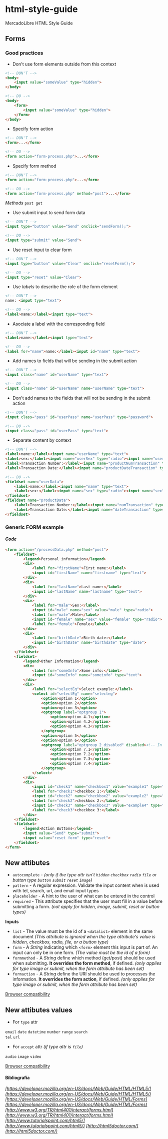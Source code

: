 html-style-guide
================

MercadoLibre HTML Style Guide

## Forms

### Good practices

* Don't use form elements outside from this context

```html
<!-- DON'T -->
<body>
	<input value="someValue" type="hidden">
</body>
```

```html
<!-- DO -->
<body>
	<form>
		<input value="someValue" type="hidden">
	</form>
</body>
```

* Specify form action

```html
<!-- DON'T -->
<form>...</form>
```

```html
<!-- DO -->
<form action="form-process.php">...</form>
```

* Specify form method

```html
<!-- DON'T -->
<form action="form-process.php">...</form>
```

```html
<!-- DO -->
<form action="form-process.php" method="post">...</form>
```
_Methods_ `post get `


* Use submit input to send form data

```html
<!-- DON'T -->
<input type="button" value="Send" onclick="sendForm();">
```

```html
<!-- DO -->
<input type="submit" value="Send">
```

* Use reset input to clear form

```html
<!-- DON'T -->
<input type="button" value="Clear" onclick="resetForm();">
```

```html
<!-- DO -->
<input type="reset" value="Clear">
```

* Use *labels* to describe the role of the form element 

```html
<!-- DON'T -->
name: <input type="text">
```

```html
<!-- DO -->
<label>name:</label><input type="text">
```

* Asociate a label with the corresponding field

```html
<!-- DON'T -->
<label>name:</label><input type="text">
```

```html
<!-- DO -->
<label for="name">name:</label><input id="name" type="text">
```

* Add names to fields that will be sending in the submit action

```html
<!-- DON'T -->
<input class="name" id="userName" type="text">
```

```html
<!-- DO -->
<input class="name" id="userName" name="userName" type="text">
```

* Don't add names to the fields that will not be sending in the submit action

```html
<!-- DON'T -->
<input class="pass" id="userPass" name="userPass" type="password">
```

```html
<!-- DO -->
<input class="pass" id="userPass" type="text">
```

* Separate content by context

```html
<!-- DON'T -->
<label>name:</label><input name="userName" type="text">
<label>sex:</label><input name="userSex" type="radio"><input name="userSex" type="radio">
<label>Transaction Number:</label><input name="productNumTransaction" type="text">
<label>Transaction Date:</label><input name="productDateTransaction" type="date">
```

```html
<!-- DO -->
<fieldset name="userData">
	<label>name:</label><input name="name" type="text">
	<label>sex:</label><input name="sex" type="radio"><input name="sex" type="radio">
</fieldset>
<fieldset name="productData">
	<label>Transaction Number:</label><input name="numTransaction" type="text">
	<label>Transaction Date:</label><input name="dateTransaction" type="date">
</fieldset>
```

### Generic FORM example

#### _Code_
```html
<form action="/processData.php" method="post">
	<fieldset>
		<legend>Personal information</legend>
		<div>
			<label for="firstName">First name:</label>
			<input id="firstName" name="firstname" type="text">
		</div>
		<div>
			<label for="lastName">Last name:</label>
			<input id="lastName" name="lastname" type="text">
		</div>
		<div>
			<label for="male">Sex:</label>
			<input id="male" name="sex" value="male" type="radio">
			<label for="male">Male</label>
			<input id="female" name="sex" value="female" type="radio">
			<label for="female">Female</label>
		</div>
		<div>
			<label for="birthDate">Birth date:</label>
			<input id="birthDate" name="birthdate" type="date">
		</div>
	</fieldset>
	<fieldset>
		<legend>Other Information</legend>
		<div>
			<label for="someInfo">Some info:</label>
			<input id="someInfo" name="someinfo" type="text">
		</div>
		<div>
			<label for="selectEg">Select example:</label>
			<select id="selectEg" name="selecteg">
				<option>option 1</option>
				<option>option 2</option>
				<option>option 3</option>
				<optgroup label="optgroup 1">
					<option>option 4.1</option>
					<option>option 4.2</option>
					<option>option 4.3</option>
				</optgroup>
				<option>option 5</option>
				<option>option 6</option>
				<optgroup label="optgroup 2 disabled" disabled><!-- In XHTML, attribute minimization is forbidden, and the disabled attribute must be defined as <optgroup disabled="disabled"> --> 
					<option>option 7.1</option>
					<option>option 7.2</option>
					<option>option 7.3</option>
					<option>option 7.4</option>
				</optgroup>
			</select>
		</div>
		<div>
			<input id="check1" name="checkbox1" value="example1" type="checkbox">
			<label for="check1">checkbox 1:</label>
			<input id="check2" name="checkbox2" value="example2" type="checkbox">
			<label for="check2">checkbox 2:</label>
			<input id="check3" name="checkbox3" value="example4" type="checkbox">
			<label for="check3">checkbox 3:</label>
		</div>
	</fieldset>
	<fieldset>
		<legend>Action Buttons</legend>
		<input value="Send" type="submit">
		<input value="reset form" type="reset">
	</fieldset>
</form>
```


## New attibutes 

* `autocomplete` - *(only if the type attr isn't `hidden` `checkbox` `radio` `file` or button type `button` `submit` `reset` `image`)* 
* `pattern` - A regular expression. Validate the input content when is used with tel, search, url, and email input types 
* `placeholder` - A hint to the user of what can be entered in the control 
* `required` - This attribute specifies that the user must fill in a value before submitting a form. *(not apply for hidden, image, submit, reset or button types)* 

__Inputs__

* `list` - The value must be the id of a `<datalist>` element in the same document 
*(This attribute is ignored when the type attribute's value is hidden, checkbox, radio, file, or a button type)* 
* `form` - A *String* indicating which `<form>` element this input is part of. An input can only be in one form. *(The value must be the id of a form)* 
* `formmethod` - A *String* define which method (get/post) should be used when submitting. __It overrides the form method__, if defined. *(only applies for type image or submit, when the form attribute has been set)* 
* `formaction` - A *String* define the URI should be used to processes the information. __It overrides the form action__, if defined. *(only applies for type image or submit, when the form attribute has been set)* 

[Browser compatibility](https://developer.mozilla.org/en-US/docs/Web/HTML/Element/input#Browser_compatibility)

## New attibutes values 


* For `type` attr  

`email`
`date`
`datetime`
`number`
`range`
`search`  
`tel` 
`url` 

* For `accept` attr *(if type attr is `file`)*

`audio`
`image` 
`video`

[Browser compatibility](https://developer.mozilla.org/en-US/docs/Web/HTML/Element/input#Browser_compatibility)





#### Bibliografía
*[https://developer.mozilla.org/en-US/docs/Web/Guide/HTML/HTML5/](https://developer.mozilla.org/en-US/docs/Web/Guide/HTML/HTML5/)*
*[https://developer.mozilla.org/en-US/docs/Web/Guide/HTML/Forms](https://developer.mozilla.org/en-US/docs/Web/Guide/HTML/Forms)*
*[http://www.w3.org/TR/html401/interact/forms.html](http://www.w3.org/TR/html401/interact/forms.html)*
*[http://www.tutorialspoint.com/html5/](http://www.tutorialspoint.com/html5/)*
*[http://html5doctor.com/](http://html5doctor.com/)*
